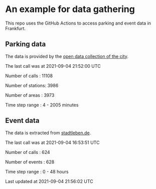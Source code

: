 # An example for data gathering

This repo uses the GitHub Actions to access parking and event data in Frankfurt.

## Parking data
The data is provided by the [open data collection of the city](https://www.offenedaten.frankfurt.de/).

The last call was at 2021-09-04 21:52:00 UTC

Number of calls   : 11108

Number of stations:  3986

Number of areas   :  3973

Time step range   :     4 -  2005 minutes


## Event data
The data is extracted from [stadtleben.de](https://stadtleben.de/frankfurt/).

The last call was at 2021-09-04 16:53:51 UTC

Number of calls   : 624

Number of events  : 628

Time step range   :   0 -  48 hours


Last updated at 2021-09-04 21:56:02 UTC
